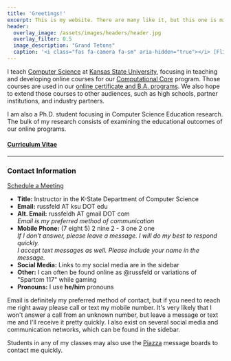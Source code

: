 ```yaml
---
title: 'Greetings!'
excerpt: This is my website. There are many like it, but this one is mine.
header:
  overlay_image: /assets/images/headers/header.jpg
  overlay_filter: 0.5
  image_description: "Grand Tetons"
  caption: '<i class="fas fa-camera fa-sm" aria-hidden="true"></i> [Flickr](https://www.flickr.com/photos/russfeld/28313869907/)'
---
```


I teach [Computer Science](https://cs.ksu.edu) at [Kansas State University](https://ksu.edu), focusing in teaching and developing online courses for our [Computational Core](http://www.cs.ksu.edu/core/) program. Those courses are used in our [online certificate and B.A. programs](https://global.k-state.edu/engineering/computer-science/). We also hope to extend those courses to other audiences, such as high schools, partner institutions, and industry partners.

I am also a Ph.D. student focusing in Computer Science Education research. The bulk of my research consists of examining the educational outcomes of our online programs.

#### [Curriculum Vitae](/about/cv)

---
### Contact Information

<a class="bigbadge badge-category" href="https://calendly.com/russfeld"><i class="far fa-calendar-plus"></i> Schedule a Meeting</a>

* **Title:** Instructor in the K-State Department of Computer Science
* **Email:** russfeld AT ksu DOT edu
* **Alt. Email:** russfeldh AT gmail DOT com <br>
_Email is my preferred method of communication_
* **Mobile Phone:** (7 eight 5) 2 nine 2 - 3 one 2 one<br>
_If I don't answer, please leave a message. I will do my best to respond quickly._ <br>
_I accept text messages as well. Please include your name in the message._
* **Social Media:** Links to my social media are in the sidebar
* **Other:** I can often be found online as @russfeld or variations of "Spartom 117" while gaming
* **Pronouns:** I use **he/him** pronouns

Email is definitely my preferred method of contact, but if you need to reach me right away please call or text my mobile number. It's very likely that I won't answer a call from an unknown number, but leave a message or text me and I'll receive it pretty quickly. I also exist on several social media and communication networks, which can be found in the sidebar.

Students in any of my classes may also use the [Piazza](https://piazza.com) message boards to contact me quickly.
